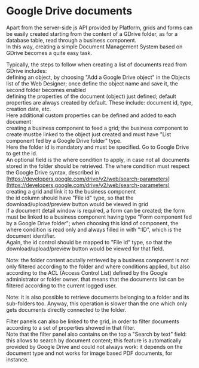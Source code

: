 # Google Drive documents

Apart from the server-side js API provided by Platform, grids and forms can be easily created starting from the content of a GDrive folder, as for a database table, read through a business component.  
In this way, creating a simple Document Management System based on GDrive becomes a quite easy task.

Typically, the steps to follow when creating a list of documents read from GDrive includes:  
defining an object, by choosing "Add a Google Drive object" in the Objects list of the Web Designer; once define the object name and save it, the second folder becomes enabled  
defining the properties of the document \(object\) just defined; default properties are always created by default. These include: document id, type, creation date, etc.  
Here additional custom properties can be defined and added to each document  
creating a business component to feed a grid; the business component to create mustbe linked to the object just created and must have "List component fed by a Google Drive folder" type.  
Here the folder id is mandatory and must be specified. Go to Google Drive to get the id.  
An optional field is the where condition to apply, in case not all documents stored in the folder should be retrieved. The where condition must respect the Google Drive syntax, described in [https://developers.google.com/drive/v2/web/search-parameters](https://developers.google.com/drive/v2/web/search-parameters)  
creating a grid and link it to the business component  
the id column should have "File id" type, so that the download/upload/preview button would be viewed in grid  
if a document detail window is required, a form can be created; the form must be linked to a business component having type "Form component fed by a Google Drive folder"; when choosing this kind of component, the where condition is read only and always filled in with ":ID", which is the document identifier.  
Again, the id control should be mapped to "File id" type, so that the download/upload/preview button would be viewed for that field.

Note: the folder content acutally retrieved by a business component is not only filtered according to the folder and where conditions applied, but also according to the ACL \(Access Control List\) defined by the Google administrator or folder owner. that means that the documents list can be filtered according to the current logged user.

Note: it is also possible to retrieve documents belonging to a folder and its sub-folders too. Anyway, this operation is slower than the one which only gets documents directly connected to the folder.

Filter panels can also be linked to the grid, in order to filter documents according to a set of properties showed in that filter.  
Note that the filter panel also contains on the top a "Search by text" field: this allows to search by document content; this feature is automatically provided by Google Drive and could not always work: it depends on the document type and not works for image based PDF documents, for instance.


